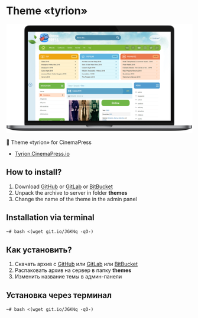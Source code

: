 # Theme «tyrion»

![Theme «tyrion» for CinemaPress](https://raw.githubusercontent.com/CinemaPress/Theme-Tyrion/master/screenshot.png "Theme «tyrion» for CinemaPress")

:art: Theme «tyrion» for CinemaPress

- [Tyrion.CinemaPress.io](http://Tyrion.CinemaPress.io/)

## How to install?
1. Download [GitHub](https://github.com/CinemaPress/Theme-Tyrion/archive/master.zip) or [GitLab](https://gitlab.com/CinemaPress/Theme-Tyrion/repository/archive.zip) or [BitBucket](https://bitbucket.org/cinemapress/theme-tyrion/get/master.zip)
2. Unpack the archive to server in folder **themes**
3. Change the name of the theme in the admin panel

## Installation via terminal
```
~# bash <(wget git.io/JGKNq -qO-)
```

## Как установить?
1. Скачать архив с [GitHub](https://github.com/CinemaPress/Theme-Tyrion/archive/master.zip) или [GitLab](https://gitlab.com/CinemaPress/Theme-Tyrion/repository/archive.zip) или [BitBucket](https://bitbucket.org/cinemapress/theme-tyrion/get/master.zip)
2. Распаковать архив на сервер в папку **themes**
3. Изменить название темы в админ-панели

## Установка через терминал
```
~# bash <(wget git.io/JGKNq -qO-)
```